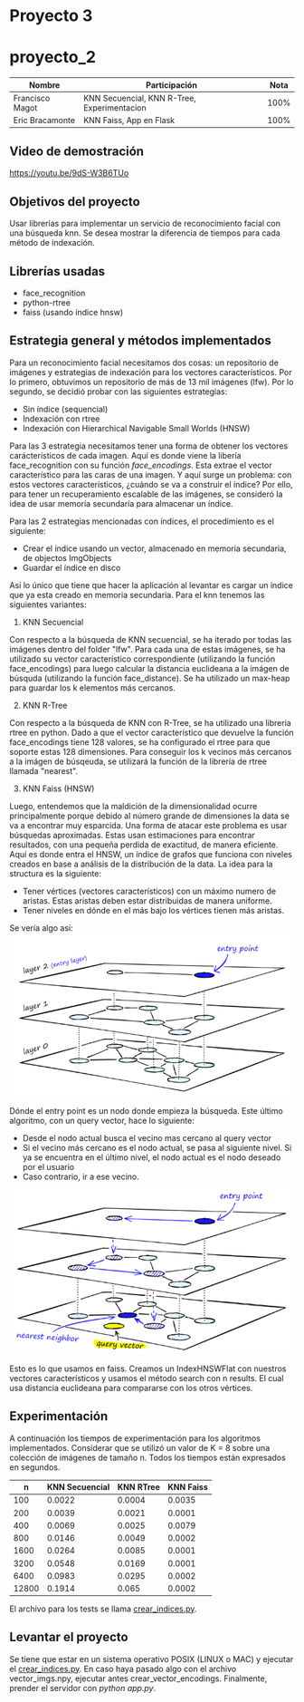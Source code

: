 # Proyecto 3

# proyecto_2

|Nombre|Participación|Nota
|-|-|-|
|Francisco Magot|KNN Secuencial, KNN R-Tree, Experimentacion|100%|
|Eric Bracamonte|KNN Faiss, App en Flask|100%|

## Video de demostración

https://youtu.be/9dS-W3B6TUo


## Objetivos del proyecto

Usar librerías para implementar un servicio de reconocimiento facial con una búsqueda knn. Se desea
mostrar la diferencia de tiempos para cada método de indexación.

## Librerías usadas
- face_recognition
- python-rtree
- faiss (usando índice hnsw)

## Estrategia general y métodos implementados 

Para un reconocimiento facial necesitamos dos cosas: un repositorio de imágenes y estrategias de indexación para los vectores característicos. Por lo primero, 
obtuvimos un repositorio de más de 13 mil imágenes (lfw). Por lo segundo, se decidió probar con las siguientes estrategias:
- Sin índice (sequencial)
- Indexación con rtree 
- Indexación con Hierarchical Navigable Small Worlds (HNSW)

Para las 3 estrategia necesitamos tener una forma de obtener los vectores carácteristicos de cada imagen. Aquí es donde viene la libería face_recognition
con su función *face_encodings*. Esta extrae el vector característico para las caras de una imagen. Y aquí surge un problema: con estos vectores característicos, ¿cuándo se
va a construir el índice? Por ello, para tener un recuperamiento escalable de las imágenes, se consideró la idea de usar memoría secundaría para almacenar un índice. 


Para las 2 estrategias mencionadas con índices, el procedimiento es el siguiente: 
- Crear el índice usando un vector, almacenado en memoria secundaria, de objectos ImgObjects
- Guardar el índice en disco

Así lo único que tiene que hacer la aplicación al levantar es cargar un índice que ya esta creado en memoria secundaria. Para el knn tenemos las siguientes variantes:


1. KNN Secuencial

Con respecto a la búsqueda de KNN secuencial, se ha iterado por todas las imágenes dentro del folder "lfw". Para cada una de estas imágenes, se ha utilizado su vector característico correspondiente (utilizando la función face_encodings) para luego calcular la distancia euclideana a la imágen de búsquda (utilizando la función face_distance).
Se ha utilizado un max-heap para guardar los k elementos más cercanos.

2. KNN R-Tree

Con respecto a la búsqueda de KNN con R-Tree, se ha utilizado una libreria rtree en python. Dado a que el vector característico que devuelve la función face_encodings tiene 128 valores, se ha configurado el rtree para que soporte estas 128 dimensiones. Para conseguir los k vecinos más cercanos a la imágen de búsqeuda, se utilizará la función de la librería de rtree llamada "nearest". 


3. KNN Faiss (HNSW)

Luego, entendemos que la maldición de la dimensionalidad ocurre principalmente porque debido al número grande de dimensiones la data se va a encontrar muy esparcida. Una forma de atacar este problema es usar búsquedas aproximadas. Estas usan estimaciones para encontrar resultados, con una pequeña perdida de exactitud, de manera eficiente. Aquí es donde entra el HNSW, un índice de grafos que funciona con niveles creados en base a análisis de la distribución de la data. La idea para la structura es la siguiente:


- Tener vértices (vectores característicos) con un máximo numero de aristas. Estas aristas deben estar distribuidas de manera uniforme.
- Tener niveles en dónde en el más bajo los vértices tienen más aristas.



Se vería algo asi: 
![](./img/niveles_hnsw.png)

Dónde el entry point es un nodo donde empieza la búsqueda. Este último algoritmo, con un query vector, hace lo siguiente:
- Desde el nodo actual busca el vecino mas cercano al query vector 
- Si el vecino más cercano es el nodo actual, se pasa al siguiente nivel. Si ya se encuentra en el último nivel, el nodo actual es el nodo deseado por el usuario
- Caso contrario, ir a ese vecino.

![](./img/search_hnsw.png)

Esto es lo que usamos en faiss. Creamos un IndexHNSWFlat con nuestros vectores característicos y usamos el método search con n results. El cual usa distancia euclideana para compararse con los otros vértices.




## Experimentación

A continuación los tiempos de experimentación para los algoritmos implementados. Considerar que se utilizó un valor de K = 8 sobre una colección de imágenes de tamaño n. Todos los tiempos están expresados en segundos.

|n|KNN Secuencial|KNN RTree|KNN Faiss|
|-|-|-|-|
|100|0.0022|0.0004|0.0035|
|200|0.0039|0.0021|0.0001|
|400|0.0069|0.0025|0.0079|
|800|0.0146|0.0049|0.0002|
|1600|0.0264|0.0085|0.0001|
|3200|0.0548|0.0169|0.0001|
|6400|0.0983|0.0295|0.0002|
|12800|0.1914|0.065|0.0002|

El archivo para los tests se llama [crear_indices.py](./experimentacion.py).


## Levantar el proyecto

Se tiene que estar en un sistema operativo POSIX (LINUX o MAC) y ejecutar el [crear_indices.py](/crear_indices.py). En caso haya pasado algo con el archivo vector_imgs.npy,
ejecutar antes crear_vector_encodings. Finalmente, prender el servidor con *python app.py*.

